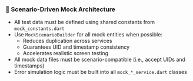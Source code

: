 ### 🧪 Scenario-Driven Mock Architecture

- All test data must be defined using shared constants from `mock_constants.dart`
- Use `MockScenarioBuilder` for all mock entities when possible:
  - Reduces duplication across services
  - Guarantees UID and timestamp consistency
  - Accelerates realistic screen testing
- All mock data files must be scenario-compatible (i.e., accept UIDs and timestamps)
- Error simulation logic must be built into all `mock_*_service.dart` classes
